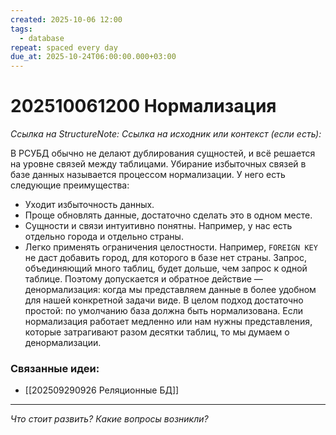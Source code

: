 ```yaml
---
created: 2025-10-06 12:00
tags:
  - database
repeat: spaced every day
due_at: 2025-10-24T06:00:00.000+03:00
---
```

# 202510061200 Нормализация

*Ссылка на StructureNote:*
*Ссылка на исходник или контекст (если есть):*

В РСУБД обычно не делают дублирования сущностей, и всё решается на уровне связей между таблицами. Убирание избыточных связей в базе данных называется процессом нормализации. У него есть следующие преимущества:

- Уходит избыточность данных.
- Проще обновлять данные, достаточно сделать это в одном месте.
- Сущности и связи интуитивно понятны. Например, у нас есть отдельно города и отдельно страны.
- Легко применять ограничения целостности. Например, `FOREIGN KEY` не даст добавить город, для которого в базе нет страны.
Запрос, объединяющий много таблиц, будет дольше, чем запрос к одной таблице. Поэтому допускается и обратное действие — денормализация: когда мы представляем данные в более удобном для нашей конкретной задачи виде.
В целом подход достаточно простой: по умолчанию база должна быть нормализована. Если нормализация работает медленно или нам нужны представления, которые затрагивают разом десятки таблиц, то мы думаем о денормализации.

### Связанные идеи:

* [[202509290926 Реляционные БД]]

---

*Что стоит развить? Какие вопросы возникли?*
